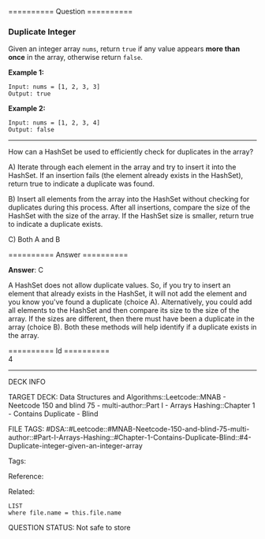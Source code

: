 ========== Question ==========  

### Duplicate Integer

Given an integer array `nums`, return `true` if any value appears **more than once** in the array, otherwise return `false`.

**Example 1:**

```
Input: nums = [1, 2, 3, 3]
Output: true
```

**Example 2:**

```
Input: nums = [1, 2, 3, 4]
Output: false
```

---

How can a HashSet be used to efficiently check for duplicates in the array?

A) Iterate through each element in the array and try to insert it into the HashSet. If an insertion fails (the element already exists in the HashSet), return true to indicate a duplicate was found.

B) Insert all elements from the array into the HashSet without checking for duplicates during this process. After all insertions, compare the size of the HashSet with the size of the array. If the HashSet size is smaller, return true to indicate a duplicate exists.

C) Both A and B  

========== Answer ==========  

**Answer**: C

A HashSet does not allow duplicate values. So, if you try to insert an element that already exists in the HashSet, it will not add the element and you know you've found a duplicate (choice A). Alternatively, you could add all elements to the HashSet and then compare its size to the size of the array. If the sizes are different, then there must have been a duplicate in the array (choice B). Both these methods will help identify if a duplicate exists in the array.

========== Id ==========  
4

---

DECK INFO

TARGET DECK: Data Structures and Algorithms::Leetcode::MNAB - Neetcode 150 and blind 75 - multi-author::Part I - Arrays Hashing::Chapter 1 - Contains Duplicate - Blind

FILE TAGS: #DSA::#Leetcode::#MNAB-Neetcode-150-and-blind-75-multi-author::#Part-I-Arrays-Hashing::#Chapter-1-Contains-Duplicate-Blind::#4-Duplicate-integer-given-an-integer-array

Tags:

Reference:

Related:

```dataview
LIST
where file.name = this.file.name
```
QUESTION STATUS: Not safe to store
